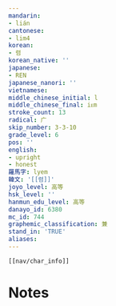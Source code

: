 ```yaml
---
mandarin:
- lián
cantonese:
- lim4
korean:
- 렴
korean_native: ''
japanese:
- REN
japanese_nanori: ''
vietnamese:
middle_chinese_initial: l
middle_chinese_final: iᴇm
stroke_count: 13
radical: 广
skip_number: 3-3-10
grade_level: 6
pos: ''
english:
- upright
- honest
羅馬字: lyem
韓文: '[[렴]]'
joyo_level: 高等
hsk_level: ''
hanmun_edu_level: 高等
danayo_id: 6380
mc_id: 744
graphemic_classification: 兼
stand_in: 'TRUE'
aliases:
---
```

```meta-bind-embed
[[nav/char_info]]
```

# Notes
